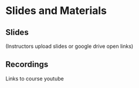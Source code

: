 # Slides and Materials

## Slides
(Instructors upload slides or google drive open links)

## Recordings
Links to course youtube

